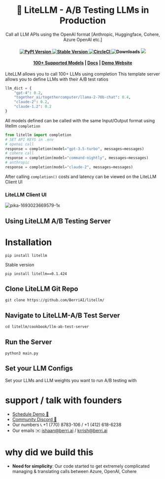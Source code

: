 <h1 align="center">
        🚅 LiteLLM - A/B Testing LLMs in Production
    </h1>
    <p align="center">
        <p align="center">Call all LLM APIs using the OpenAI format [Anthropic, Huggingface, Cohere, Azure OpenAI etc.]</p>
    </p>

<h4 align="center">
    <a href="https://pypi.org/project/litellm/" target="_blank">
        <img src="https://img.shields.io/pypi/v/litellm.svg" alt="PyPI Version">
    </a>
    <a href="https://pypi.org/project/litellm/0.1.1/" target="_blank">
        <img src="https://img.shields.io/badge/stable%20version-v0.1.424-blue?color=green&link=https://pypi.org/project/litellm/0.1.1/" alt="Stable Version">
    </a>
    <a href="https://dl.circleci.com/status-badge/redirect/gh/BerriAI/litellm/tree/main" target="_blank">
        <img src="https://dl.circleci.com/status-badge/img/gh/BerriAI/litellm/tree/main.svg?style=svg" alt="CircleCI">
    </a>
    <img src="https://img.shields.io/pypi/dm/litellm" alt="Downloads">
    <a href="https://discord.gg/wuPM9dRgDw" target="_blank">
        <img src="https://dcbadge.vercel.app/api/server/wuPM9dRgDw?style=flat">
    </a>
</h4>

<h4 align="center">
    <a href="https://docs.litellm.ai/docs/completion/supported" target="_blank">100+ Supported Models</a> |
    <a href="https://docs.litellm.ai/docs/" target="_blank">Docs</a> |
    <a href="https://litellm.ai/playground" target="_blank">Demo Website</a>
</h4>

LiteLLM allows you to call 100+ LLMs using completion
This template server allows you to define LLMs with their A/B test ratios

```python
llm_dict = {
    "gpt-4": 0.2,
    "together_ai/togethercomputer/llama-2-70b-chat": 0.4,
    "claude-2": 0.2,
    "claude-1.2": 0.2
}
```

All models defined can be called with the same Input/Output format using litellm `completion`
```python
from litellm import completion
# SET API KEYS in .env
# openai call
response = completion(model="gpt-3.5-turbo", messages=messages)
# cohere call
response = completion(model="command-nightly", messages=messages)
# anthropic
response = completion(model="claude-2", messages=messages)
```

After calling `completion()` costs and latency can be viewed on the LiteLLM Client UI

### LiteLLM Client UI
![pika-1693023669579-1x](https://github.com/BerriAI/litellm/assets/29436595/86633e2f-eda0-4939-a588-84e4c100f36a)


## Using LiteLLM A/B Testing Server
# Installation
```
pip install litellm
```

Stable version
```
pip install litellm==0.1.424
```

## Clone LiteLLM Git Repo
```
git clone https://github.com/BerriAI/litellm/
```

## Navigate to LiteLLM-A/B Test Server
```
cd litellm/cookbook/llm-ab-test-server
```

## Run the Server 
```
python3 main.py
```

## Set your LLM Configs
Set your LLMs and LLM weights you want to run A/B testing with 








# support / talk with founders
- [Schedule Demo 👋](https://calendly.com/d/4mp-gd3-k5k/berriai-1-1-onboarding-litellm-hosted-version)
- [Community Discord 💭](https://discord.gg/wuPM9dRgDw)
- Our numbers 📞 +1 (770) 8783-106 / ‭+1 (412) 618-6238‬
- Our emails ✉️ ishaan@berri.ai / krrish@berri.ai

# why did we build this 
- **Need for simplicity**: Our code started to get extremely complicated managing & translating calls between Azure, OpenAI, Cohere

